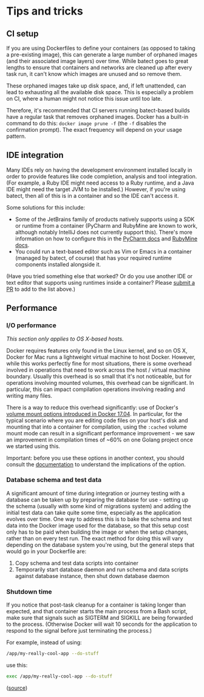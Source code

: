 # Tips and tricks

## CI setup

If you are using Dockerfiles to define your containers (as opposed to taking a pre-existing image), this can generate a
large number of orphaned images (and their associated image layers) over time. While batect goes to great lengths to
ensure that containers and networks are cleaned up after every task run, it can't know which images are unused and so
remove them.

These orphaned images take up disk space, and, if left unattended, can lead to exhausting all the available disk space.
This is especially a problem on CI, where a human might not notice this issue until too late.

Therefore, it's recommended that CI servers running batect-based builds have a regular task that removes orphaned images.
Docker has a built-in command to do this: `docker image prune -f` (the `-f` disables the confirmation prompt). The exact
frequency will depend on your usage pattern.

## IDE integration

Many IDEs rely on having the development environment installed locally in order to provide features like code completion,
analysis and tool integration. (For example, a Ruby IDE might need access to a Ruby runtime, and a Java IDE might need
the target JVM to be installed.) However, if you're using batect, then all of this is in a container and so the IDE can't
access it.

Some solutions for this include:

* Some of the JetBrains family of products natively supports using a SDK or runtime from a container (PyCharm and RubyMine
  are known to work, although notably IntelliJ does not currently support this). There's more information on how to configure
  this in the [PyCharm docs](https://www.jetbrains.com/help/pycharm/configuring-remote-interpreters-via-docker.html) and
  [RubyMine docs](https://www.jetbrains.com/help/ruby/configuring-remote-interpreters-via-docker.html).
* You could run a text-based editor such as Vim or Emacs in a container (managed by batect, of course) that has your
  required runtime components installed alongside it.

(Have you tried something else that worked? Or do you use another IDE or text editor that supports using runtimes inside a
container? Please [submit a PR](https://github.com/charleskorn/batect/pulls) to add to the list above.)

## Performance

### I/O performance

_This section only applies to OS X-based hosts._

Docker requires features only found in the Linux kernel, and so on OS X, Docker for Mac runs a lightweight virtual machine
to host Docker. However, while this works perfectly fine for most situations, there is some overhead involved in operations
that need to work across the host / virtual machine boundary. Usually this overhead is so small that it's not noticeable, but
for operations involving mounted volumes, this overhead can be significant. In particular, this can impact compilation
operations involving reading and writing many files.

There is a way to reduce this overhead significantly: use of Docker's
[volume mount options introduced in Docker 17.04](https://docs.docker.com/docker-for-mac/osxfs-caching/). In particular,
for the typical scenario where you are editing code files on your host's disk and mounting that into a container for compilation,
using the `:cached` volume mount mode can result in a significant performance improvement - we saw an improvement in compilation
times of ~60% on one Golang project once we started using this.

Important: before you use these options in another context, you should consult the
[documentation](https://docs.docker.com/docker-for-mac/osxfs-caching/) to understand the implications of the option.

### Database schema and test data

A significant amount of time during integration or journey testing with a database can be taken up by preparing the database for
use - setting up the schema (usually with some kind of migrations system) and adding the initial test data can take quite some time,
especially as the application evolves over time. One way to address this is to bake the schema and test data into the Docker image
used for the database, so that this setup cost only has to be paid when building the image or when the setup changes, rather than on
every test run. The exact method for doing this will vary depending on the database system you're using, but the general steps that would
go in your Dockerfile are:

1. Copy schema and test data scripts into container
2. Temporarily start database daemon and run schema and data scripts against database instance, then shut down database daemon

### Shutdown time

If you notice that post-task cleanup for a container is taking longer than expected, and that container starts the main process from a
Bash script, make sure that signals such as SIGTERM and SIGKILL are being forwarded to the process. (Otherwise Docker will wait 10
seconds for the application to respond to the signal before just terminating the process.)

For example, instead of using:

```bash
/app/my-really-cool-app --do-stuff
```

use this:

```bash
exec /app/my-really-cool-app --do-stuff
```

([source](https://unix.stackexchange.com/a/196053/258093))

